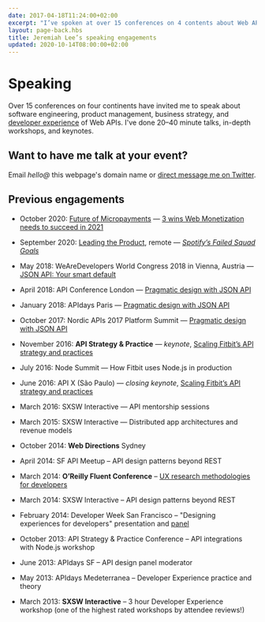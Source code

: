 ```yaml
---
date: 2017-04-18T11:24:00+02:00
excerpt: "I’ve spoken at over 15 conferences on 4 contents about Web APIs, UX, and software engineering."
layout: page-back.hbs
title: Jeremiah Lee’s speaking engagements
updated: 2020-10-14T08:00:00+02:00
---
```


# Speaking

Over 15 conferences on four continents have invited me to speak about software engineering, product management, business strategy, and [developer experience](/developer-experience/) of Web APIs. I've done 20–40 minute talks, in-depth workshops, and keynotes.


## Want to have me talk at your event?

Email *hello@* this webpage's domain name or [direct message me on Twitter](https://twitter.com/messages/compose?recipient_id=14538587).


## Previous engagements

- October 2020: [Future of Micropayments](https://futureofmicropayments.web.app/) — [3 wins Web Monetization needs to succeed in 2021](/posts/2020-11-future-of-micropayments/)
- September 2020: [Leading the Product](https://www.leadingtheproduct.com/), remote — [*Spotify’s Failed Squad Goals*](/posts/failed-squad-goals/video/)


- May 2018: WeAreDevelopers World Congress 2018 in Vienna, Austria — [JSON API: Your smart default](/posts/json-api-your-smart-default/)
- April 2018: API Conference London — [Pragmatic design with JSON API](/posts/json-api-your-smart-default/)
- January 2018: APIdays Paris — [Pragmatic design with JSON API](/posts/json-api-your-smart-default/)


- October 2017: Nordic APIs 2017 Platform Summit — [Pragmatic design with JSON API](/posts/json-api-your-smart-default/)


- November 2016: **API Strategy & Practice** — *keynote*, [Scaling Fitbit’s API strategy and practices](/posts/fitbit-api-strategy-and-practice/)
- July 2016: Node Summit — How Fitbit uses Node.js in production
- June 2016: API X (São Paulo) — *closing keynote*, [Scaling Fitbit’s API strategy and practices](/posts/fitbit-api-strategy-and-practice/)
- March 2016: SXSW Interactive — API mentorship sessions


- March 2015: SXSW Interactive — Distributed app architectures and revenue models


- October 2014: **Web Directions** Sydney
- April 2014: SF API Meetup – API design patterns beyond REST
- March 2014: **O’Reilly Fluent Conference** – [UX research methodologies for developers](https://vimeo.com/95298306)
- March 2014: SXSW Interactive – API design patterns beyond REST
- February 2014: Developer Week San Francisco – "Designing experiences for developers" presentation and [panel](https://www.programmableweb.com/news/panel-urges-api-providers-to-prioritize-their-developer-experiences/2014/03/05 "Panel Urges API Providers To Prioritize Their 'Developer Experiences'")


- October 2013: API Strategy & Practice Conference – API integrations with Node.js workshop
- June 2013: APIdays SF – API design panel moderator
- May 2013: APIdays Medeterranea – Developer Experience practice and theory
- March 2013: **SXSW Interactive** – 3 hour Developer Experience workshop (one of the highest rated workshops by attendee reviews!)

